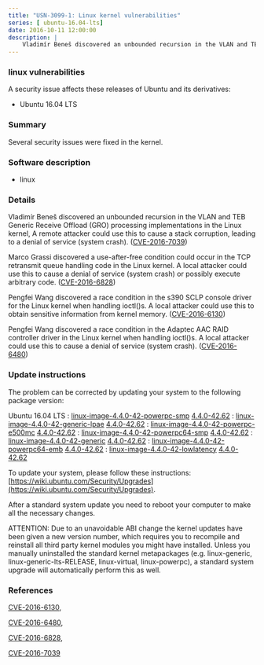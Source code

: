 ```yaml
---
title: "USN-3099-1: Linux kernel vulnerabilities"
series: [ ubuntu-16.04-lts]
date: 2016-10-11 12:00:00
description: |
    Vladimír Beneš discovered an unbounded recursion in the VLAN and TEB Generic Receive Offload (GRO) processing implementations in the Linux kernel, A remote attacker could use this to cause a stack corruption, leading to a denial of service (system crash). ([CVE-2016-7039](http://people.ubuntu.com/~ubuntu-security/cve/CVE-2016-7039))
--- 
```

 
### linux vulnerabilities

A security issue affects these releases of Ubuntu and its derivatives:

* Ubuntu 16.04 LTS

### Summary

Several security issues were fixed in the kernel. 

### Software description

* linux 

### Details

Vladimír Beneš discovered an unbounded recursion in the VLAN and TEB Generic Receive Offload (GRO) processing implementations in the Linux kernel, A remote attacker could use this to cause a stack corruption, leading to a denial of service (system crash). ([CVE-2016-7039](http://people.ubuntu.com/~ubuntu-security/cve/CVE-2016-7039))

Marco Grassi discovered a use-after-free condition could occur in the TCP retransmit queue handling code in the Linux kernel. A local attacker could use this to cause a denial of service (system crash) or possibly execute arbitrary code. ([CVE-2016-6828](http://people.ubuntu.com/~ubuntu-security/cve/CVE-2016-6828))

Pengfei Wang discovered a race condition in the s390 SCLP console driver for the Linux kernel when handling ioctl()s. A local attacker could use this to obtain sensitive information from kernel memory. ([CVE-2016-6130](http://people.ubuntu.com/~ubuntu-security/cve/CVE-2016-6130))

Pengfei Wang discovered a race condition in the Adaptec AAC RAID controller driver in the Linux kernel when handling ioctl()s. A local attacker could use this to cause a denial of service (system crash). ([CVE-2016-6480](http://people.ubuntu.com/~ubuntu-security/cve/CVE-2016-6480))

### Update instructions

The problem can be corrected by updating your system to the following package version:

Ubuntu 16.04 LTS
 : [linux-image-4.4.0-42-powerpc-smp](https://launchpad.net/ubuntu/+source/linux) <span> [4.4.0-42.62](https://launchpad.net/ubuntu/+source/linux/4.4.0-42.62) </span> 
 : [linux-image-4.4.0-42-generic-lpae](https://launchpad.net/ubuntu/+source/linux) <span> [4.4.0-42.62](https://launchpad.net/ubuntu/+source/linux/4.4.0-42.62) </span> 
 : [linux-image-4.4.0-42-powerpc-e500mc](https://launchpad.net/ubuntu/+source/linux) <span> [4.4.0-42.62](https://launchpad.net/ubuntu/+source/linux/4.4.0-42.62) </span> 
 : [linux-image-4.4.0-42-powerpc64-smp](https://launchpad.net/ubuntu/+source/linux) <span> [4.4.0-42.62](https://launchpad.net/ubuntu/+source/linux/4.4.0-42.62) </span> 
 : [linux-image-4.4.0-42-generic](https://launchpad.net/ubuntu/+source/linux) <span> [4.4.0-42.62](https://launchpad.net/ubuntu/+source/linux/4.4.0-42.62) </span> 
 : [linux-image-4.4.0-42-powerpc64-emb](https://launchpad.net/ubuntu/+source/linux) <span> [4.4.0-42.62](https://launchpad.net/ubuntu/+source/linux/4.4.0-42.62) </span> 
 : [linux-image-4.4.0-42-lowlatency](https://launchpad.net/ubuntu/+source/linux) <span> [4.4.0-42.62](https://launchpad.net/ubuntu/+source/linux/4.4.0-42.62) </span> 

To update your system, please follow these instructions: [https://wiki.ubuntu.com/Security/Upgrades](https://wiki.ubuntu.com/Security/Upgrades).

After a standard system update you need to reboot your computer to make all the necessary changes.

ATTENTION: Due to an unavoidable ABI change the kernel updates have been given a new version number, which requires you to recompile and reinstall all third party kernel modules you might have installed. Unless you manually uninstalled the standard kernel metapackages (e.g. linux-generic, linux-generic-lts-RELEASE, linux-virtual, linux-powerpc), a standard system upgrade will automatically perform this as well. 

### References

 [CVE-2016-6130](http://people.ubuntu.com/~ubuntu-security/cve/CVE-2016-6130), 

 [CVE-2016-6480](http://people.ubuntu.com/~ubuntu-security/cve/CVE-2016-6480), 

 [CVE-2016-6828](http://people.ubuntu.com/~ubuntu-security/cve/CVE-2016-6828), 

 [CVE-2016-7039](http://people.ubuntu.com/~ubuntu-security/cve/CVE-2016-7039)
 
